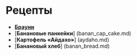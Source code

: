 # Рецепты

- [**Брауни**](brownee.md)
- [**Банановые панкейки**] (banan_cap_cake.md)
- [**Картофель «Айдахо»**] (aydaho.md)
- [**Банановый хлеб**] (banan_bread.md)